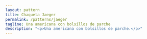 ```yaml
---
layout: pattern
title: Chaqueta Jaeger
permalink: /patterns/jaeger
tagline: Una americana con bolsillos de parche
description: "<p>Una americana con bolsillos de parche.</p>"
---
```

